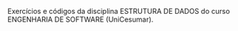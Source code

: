 Exercícios e códigos da disciplina ESTRUTURA DE DADOS do curso ENGENHARIA DE SOFTWARE (UniCesumar).
